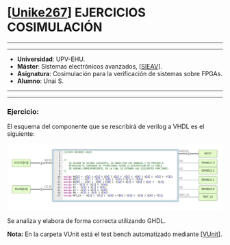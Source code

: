# [[Unike267](https://github.com/Unike267)] EJERCICIOS COSIMULACIÓN
---
---

- **Universidad**: UPV-EHU.
- **Máster**: Sistemas electrónicos avanzados, [[SIEAV](https://github.com/umarcor/SIEAV)].
- **Asignatura**: Cosimulación para la verificación de sistemas sobre FPGAs.
- **Alumno**: Unai S.

---
---

### Ejercicio:

El esquema del componente que se rescribirá de verilog a VHDL es el siguiente:

![Esquema](https://github.com/Unike267/Photos/blob/master/UNI-Photos/cosim/STATE%20DECODER%20LOGIC.png)

Se analiza y elabora de forma correcta utilizando GHDL.

**Nota:** En la carpeta VUnit está el test bench automatizado mediante [[VUnit](https://github.com/VUnit/vunit)].
